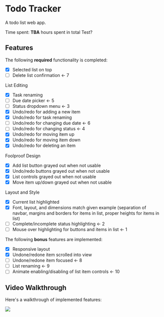 # Todo Tracker

A todo list web app.

Time spent: **TBA** hours spent in total
Test?

## Features

The following **required** functionality is completed:

- [X] Selected list on top
- [ ] Delete list confirmation <- 7

List Editing  
- [X] Task renaming
- [ ] Due date picker <- 5
- [ ] Status dropdown menu <- 3
- [X] Undo/redo for adding a new item
- [X] Undo/redo for task renaming
- [ ] Undo/redo for changing due date <- 6
- [ ] Undo/redo for changing status <- 4
- [X] Undo/redo for moving item up
- [X] Undo/redo for moving item down
- [X] Undo/redo for deleting an item

Foolproof Design  
- [X] Add list button grayed out when not usable
- [X] Undo/redo buttons grayed out when not usable
- [X] List controls grayed out when not usable
- [X] Move item up/down grayed out when not usable

Layout and Style  
- [X] Current list highlighted
- [X] Font, layout, and dimensions match given example (separation of navbar, margins and borders for items in list, proper heights for items in list)
- [ ] Complete/incomplete status highlighting <- 2
- [ ] Mouse over highlighting for buttons and items in list <- 1

The following **bonus** features are implemented:

- [X] Responsive layout
- [X] Undone/redone item scrolled into view
- [ ] Undone/redone item focused <- 8
- [ ] List renaming <- 9
- [ ] Animate enabling/disabling of list item controls <- 10

## Video Walkthrough

Here's a walkthrough of implemented features:

<img src='http://g.recordit.co/XMaI91cAIp.gif' />
